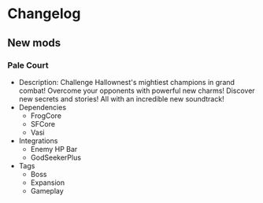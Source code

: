# Changelog


## New mods

### Pale Court

- Description: Challenge Hallownest&#x27;s mightiest champions in grand combat!
Overcome your opponents with powerful new charms!
Discover new secrets and stories!
All with an incredible new soundtrack!
- Dependencies
  + FrogCore
  + SFCore
  + Vasi
- Integrations
  + Enemy HP Bar
  + GodSeekerPlus
- Tags
  + Boss
  + Expansion
  + Gameplay

